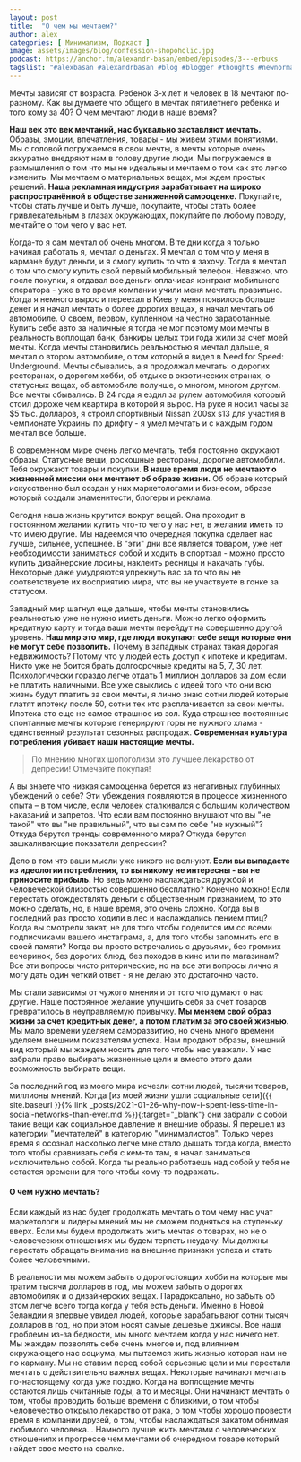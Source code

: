 ```yaml
---
layout: post
title:  "О чем мы мечтаем?"
author: alex
categories: [ Минимализм, Подкаст ]
image: assets/images/blog/confession-shopoholic.jpg
podcast: https://anchor.fm/alexandr-basan/embed/episodes/3---erbuks
tagslist: "#alexbasan #alexandrbasan #blog #blogger #thoughts #newnormal #lifeisgood #freedom #life #lifechoice #minimalism #dreams #алексбасан #александрбасан #блог #блоггер #простоосложном #какработаетмир #какустроенмир #выбор #жизненныйвыбор #жизнь #личныйопыт #мир #нашмир #маркетинг #минимализм #шопоголик #шопоголизм #мечты"
---
```


Мечты зависят от возраста. Ребенок 3-х лет и человек в 18 мечтают по-разному. Как вы думаете что общего в мечтах пятилетнего ребенка и того кому за 40? О чем мечтают люди в наше время?

**Наш век это век мечтаний, нас буквально заставляют мечтать.** Образы, эмоции, впечатления, товары - мы живем этими понятиями. Мы с головой погружаемся в свои мечты, в мечты которые очень аккуратно внедряют нам в голову другие люди. Мы погружаемся в размышления о том что мы не идеальны и мечтаем о том как это легко изменить. Мы мечтаем о материальных вещах, мы ждем простых решений. **Наша рекламная индустрия зарабатывает на широко распространённой в обществе заниженной самооценке.** Покупайте, чтобы стать лучше и быть лучше, покупайте, чтобы стать более привлекательным в глазах окружающих, покупайте по любому поводу, мечтайте о том чего у вас нет.

Когда-то я сам мечтал об очень многом. В те дни когда я только начинал работать я, мечтал о деньгах. Я мечтал о том что у меня в кармане будут деньги, и я смогу купить то что я захочу. Тогда я мечтал о том что смогу купить свой первый мобильный телефон. Неважно, что после покупки, я отдавал все деньги оплачивая контракт мобильного оператора - уже в то время компании учили меня мечтать правильно. Когда я немного вырос и переехал в Киев у меня появилось больше денег и я начал мечтать о более дорогих вещах, я начал мечтать об автомобиле. О своем, первом, купленном на честно заработанные. Купить себе авто за наличные я тогда не мог поэтому мои мечты в реальность воплощал банк, банкиры целых три года жили за счет моей мечты. Когда мечты становились реальностью я мечтал дальше, я мечтал о втором автомобиле, о том который я видел в Need for Speed: Underground. Мечты сбывались, а я продолжал мечтать: о дорогих ресторанах, о дорогом хобби, об отдыхе в экзотических странах, о статусных вещах, об автомобиле получше, о многом, многом другом. Все мечты сбывались. В 24 года я ездил за рулем автомобиля который стоил дороже чем квартира в которой я вырос. На руке я носил часы за $5 тыс. долларов, я строил спортивный Nissan 200sx s13 для участия в чемпионате Украины по дрифту - я умел мечтать и с каждым годом мечтал все больше.

В современном мире очень легко мечтать, тебя постоянно окружают образы. Статусные вещи, роскошные рестораны, дорогие автомобили. Тебя окружают товары и покупки. **В наше время люди не мечтают о жизненной миссии они мечтают об образе жизни.** Об образе который искусственно был создан у них маркетологами и бизнесом, образе который создали знаменитости, блогеры и реклама.

Сегодня наша жизнь крутится вокруг вещей. Она проходит в постоянном желании купить что-то чего у нас нет, в желании иметь то что имею другие. Мы надеемся что очередная покупка сделает нас лучше, сильнее, успешнее. В "эти" дни все является товаром, уже нет необходимости заниматься собой и ходить в спортзал - можно просто купить дизайнерские лосины, наклеить ресницы и накачать губы. Некоторые даже умудряются упрекнуть вас за то что вы не соответствуете их восприятию мира, что вы не участвуете в гонке за статусом.

Западный мир шагнул еще дальше, чтобы мечты становились реальностью уже не нужно иметь деньги. Можно легко оформить кредитную карту и тогда ваши мечты перейдут на совершенно другой уровень. **Наш мир это мир, где люди покупают себе вещи которые они не могут себе позволить.** Почему в западных странах такая дорогая недвижимость? Потому что у людей есть доступ к ипотеке и кредитам. Никто уже не боится брать долгосрочные кредиты на 5, 7, 30 лет. Психологически гораздо легче отдать 1 миллион долларов за дом если не платить наличными. Все уже свыклись с идеей того что они всю жизнь будут платить за свои мечты, я лично знаю сотни людей которые платят ипотеку после 50, сотни тех кто расплачивается за свои мечты. Ипотека это еще не самое страшное из зол. Куда страшнее постоянные спонтанные мечты которые генерируют горы не нужного хлама - единственный результат сезонных распродаж. **Современная культура потребления убивает наши настоящие мечты.**

> По мнению многих шопоголизм это лучшее лекарство от депресии! Отмечайте покупая!

А вы знаете что низкая самооценка берется из негативных глубинных убеждений о себе? Эти убеждения появляются в процессе жизненного опыта – в том числе, если человек сталкивался с большим количеством наказаний и запретов. Что если вам постоянно внушают что вы "не такой" что вы "не правильный", что вы сам по себе "не нужный"? Откуда берутся тренды современного мира? Откуда берутся зашкаливающие показатели депрессии?

Дело в том что ваши мысли уже никого не волнуют. **Если вы выпадаете из идеологии потребления, то вы никому не интересны - вы не приносите прибыль.** Но ведь можно наслаждаться дружбой и человеческой близостью совершенно бесплатно? Конечно можно! Если перестать отождествлять деньги с общественным признанием, то это можно сделать, но, в наше время, это очень сложно. Когда вы в последний раз просто ходили в лес и наслаждались пением птиц? Когда вы смотрели закат, не для того чтобы поделится им со всеми подписчиками вашего инстаграма, а, для того чтобы запомнить его в своей памяти? Когда вы просто встречались с друзьями, без громких вечеринок, без дорогих блюд, без походов в кино или по магазинам? Все эти вопросы чисто риторические, но на все эти вопросы лично я могу дать один четкий ответ - я не делаю это достаточно часто.

Мы стали зависимы от чужого мнения и от того что думают о нас другие. Наше постоянное желание улучшить себя за счет товаров превратилось в неуправляемую привычку. **Мы меняем свой образ жизни за счет кредитных денег, а потом платим за это своей жизнью.** Мы мало времени уделяем саморазвитию, но очень много времени уделяем внешним показателям успеха. Нам продают образы, внешний вид который мы жаждем носить для того чтобы нас уважали. У нас забрали право выбирать жизненные цели и вместо этого дали возможность выбирать вещи.

За последний год из моего мира исчезли сотни людей, тысячи товаров, миллионы мнений. Когда [из моей жизни ушли социальные сети]({{ site.baseurl }}{% link _posts/2021-01-26-why-now-i-spent-less-time-in-social-networks-than-ever.md %}){:target="_blank"} они забрали с собой такие вещи как социальное давление и внешние образы. Я перешел из категории "мечтателей" в категорию "минималистов". Только через время я осознал насколько легче мне стало дышать тогда когда, вместо того чтобы сравнивать себя с кем-то там, я начал заниматься исключительно собой. Когда ты реально работаешь над собой у тебя не остается времени для того чтобы кому-то подражать.


#### О чем нужно мечтать?

Если каждый из нас будет продолжать мечтать о том чему нас учат маркетологи и лидеры мнений мы не сможем подняться на ступеньку вверх. Если мы будем продолжать жить мечтая о товарах, но не о человеческих отношениях мы будем терпеть неудачу. Мы должны перестать обращать внимание на внешние признаки успеха и стать более человечными.

В реальности мы можем забыть о дорогостоящих хобби на которые мы тратим тысячи долларов в год, мы можем забыть о дорогих автомобилях и о дизайнерских вещах. Парадоксально, но забыть об этом легче всего тогда когда у тебя есть деньги. Именно в Новой Зеландии я впервые увидел людей, которые зарабатывают сотни тысяч долларов в год, но при этом носят самые дешевые джинсы. Все наши проблемы из-за бедности, мы много мечтаем когда у нас ничего нет. Мы жаждем позволять себе очень многое и, под влиянием окружающего нас социума, мы пытаемся жить жизнью которая нам не по карману. Мы не ставим перед собой серьезные цели и мы перестали мечтать о действительно важных вещах. Некоторые начинают мечтать по-настоящему когда уже поздно. Когда на воплощение мечты остаются лишь считанные годы, а то и месяцы. Они начинают мечтать о том, чтобы проводить больше времени с близкими, о том чтобы человечество открыло лекарство от рака, о том чтобы хорошо провести время в компании друзей, о том, чтобы наслаждаться закатом обнимая любимого человека... Намного лучше жить мечтами о человеческих отношениях и прогрессе чем мечтами об очередном товаре который найдет свое место на свалке.